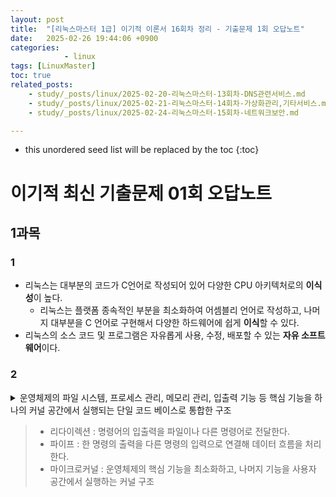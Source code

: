 ```yaml
---
layout: post
title:  "[리눅스마스터 1급] 이기적 이론서 16회차 정리 - 기출문제 1회 오답노트"
date:   2025-02-26 19:44:06 +0900
categories: 
            - linux
tags: [LinuxMaster]         
toc: true
related_posts:
    - study/_posts/linux/2025-02-20-리눅스마스터-13회차-DNS관련서비스.md
    - study/_posts/linux/2025-02-21-리눅스마스터-14회차-가상화관리,기타서비스.md
    - study/_posts/linux/2025-02-24-리눅스마스터-15회차-네트워크보안.md

---
```

* this unordered seed list will be replaced by the toc
{:toc}

# 이기적 최신 기출문제 01회 오답노트

## 1과목

### 1
- 리눅스는 대부분의 코드가 C언어로 작성되어 있어 다양한 CPU 아키텍처로의 **이식성**이 높다.
    - 리눅스는 플랫폼 종속적인 부분을 최소화하여 어셈블리 언어로 작성하고, 나머지 대부분을 C 언어로 구현해서 다양한 하드웨어에 쉽게 **이식**할 수 있다.
- 리눅스의 소스 코드 및 프로그램은 자유롭게 사용, 수정, 배포할 수 있는 **자유 소프트웨어**이다.

### 2
<details>
<summary>운영체제의 파일 시스템, 프로세스 관리, 메모리 관리, 입출력 기능 등 핵심 기능을 하나의 커널 공간에서 실행되는 단일 코드 베이스로 통합한 구조</summary>
<div>
    모노리딕 커널
</div>
</details>

> - 리다이렉션 : 명령어의 입출력을 파일이나 다른 명령어로 전달한다.
> - 파이프 : 한 명령의 출력을 다른 명령의 입력으로 연결해 데이터 흐름을 처리한다.
> - 마이크로커널 : 운영체제의 핵심 기능을 최소화하고, 나머지 기능을 사용자 공간에서 실행하는 커널 구조
